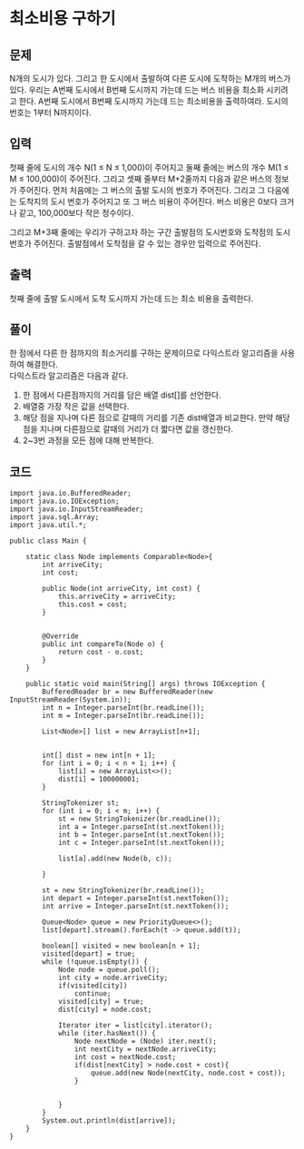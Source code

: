 # 최소비용 구하기 
 
## 문제
N개의 도시가 있다. 그리고 한 도시에서 출발하여 다른 도시에 도착하는 M개의 버스가 있다. 우리는 A번째 도시에서 B번째 도시까지 가는데 드는 버스 비용을 최소화 시키려고 한다. A번째 도시에서 B번째 도시까지 가는데 드는 최소비용을 출력하여라. 도시의 번호는 1부터 N까지이다.

## 입력
첫째 줄에 도시의 개수 N(1 ≤ N ≤ 1,000)이 주어지고 둘째 줄에는 버스의 개수 M(1 ≤ M ≤ 100,000)이 주어진다. 그리고 셋째 줄부터 M+2줄까지 다음과 같은 버스의 정보가 주어진다. 먼저 처음에는 그 버스의 출발 도시의 번호가 주어진다. 그리고 그 다음에는 도착지의 도시 번호가 주어지고 또 그 버스 비용이 주어진다. 버스 비용은 0보다 크거나 같고, 100,000보다 작은 정수이다.

그리고 M+3째 줄에는 우리가 구하고자 하는 구간 출발점의 도시번호와 도착점의 도시번호가 주어진다. 출발점에서 도착점을 갈 수 있는 경우만 입력으로 주어진다.

## 출력
첫째 줄에 출발 도시에서 도착 도시까지 가는데 드는 최소 비용을 출력한다.

## 풀이
한 점에서 다른 한 점까지의 최소거리를 구하는 문제이므로 다익스트라 알고리즘을 사용하여 해결한다.  
다익스트라 알고리즘은 다음과 같다.  
  1. 한 점에서 다른점까지의 거리를 담은 배열 dist[]를 선언한다.
  2. 배열중 가장 작은 값을 선택한다.
  3. 해당 점을 지나며 다른 점으로 갈때의 거리를 기존 dist배열과 비교한다. 만약 해당 점을 지나며 다른점으로 갈때의 거리가 더 짧다면 값을 갱신한다.
  4. 2~3번 과정을 모든 점에 대해 반복한다.

## 코드
```
import java.io.BufferedReader;
import java.io.IOException;
import java.io.InputStreamReader;
import java.sql.Array;
import java.util.*;

public class Main {

    static class Node implements Comparable<Node>{
        int arriveCity;
        int cost;

        public Node(int arriveCity, int cost) {
            this.arriveCity = arriveCity;
            this.cost = cost;
        }


        @Override
        public int compareTo(Node o) {
            return cost - o.cost;
        }
    }

    public static void main(String[] args) throws IOException {
        BufferedReader br = new BufferedReader(new InputStreamReader(System.in));
        int n = Integer.parseInt(br.readLine());
        int m = Integer.parseInt(br.readLine());

        List<Node>[] list = new ArrayList[n+1];


        int[] dist = new int[n + 1];
        for (int i = 0; i < n + 1; i++) {
            list[i] = new ArrayList<>();
            dist[i] = 100000001;
        }

        StringTokenizer st;
        for (int i = 0; i < m; i++) {
            st = new StringTokenizer(br.readLine());
            int a = Integer.parseInt(st.nextToken());
            int b = Integer.parseInt(st.nextToken());
            int c = Integer.parseInt(st.nextToken());

            list[a].add(new Node(b, c));

        }

        st = new StringTokenizer(br.readLine());
        int depart = Integer.parseInt(st.nextToken());
        int arrive = Integer.parseInt(st.nextToken());

        Queue<Node> queue = new PriorityQueue<>();
        list[depart].stream().forEach(t -> queue.add(t));

        boolean[] visited = new boolean[n + 1];
        visited[depart] = true;
        while (!queue.isEmpty()) {
            Node node = queue.poll();
            int city = node.arriveCity;
            if(visited[city])
                continue;
            visited[city] = true;
            dist[city] = node.cost;

            Iterator iter = list[city].iterator();
            while (iter.hasNext()) {
                Node nextNode = (Node) iter.next();
                int nextCity = nextNode.arriveCity;
                int cost = nextNode.cost;
                if(dist[nextCity] > node.cost + cost){
                    queue.add(new Node(nextCity, node.cost + cost));
                }


            }
        }
        System.out.println(dist[arrive]);
    }
}

```

